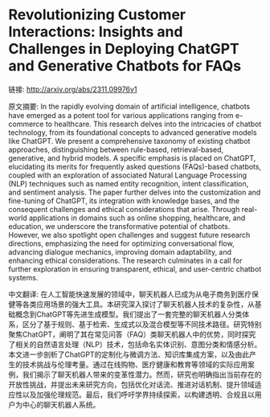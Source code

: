 # Revolutionizing Customer Interactions: Insights and Challenges in Deploying ChatGPT and Generative Chatbots for FAQs

链接: http://arxiv.org/abs/2311.09976v1

原文摘要:
In the rapidly evolving domain of artificial intelligence, chatbots have
emerged as a potent tool for various applications ranging from e-commerce to
healthcare. This research delves into the intricacies of chatbot technology,
from its foundational concepts to advanced generative models like ChatGPT. We
present a comprehensive taxonomy of existing chatbot approaches, distinguishing
between rule-based, retrieval-based, generative, and hybrid models. A specific
emphasis is placed on ChatGPT, elucidating its merits for frequently asked
questions (FAQs)-based chatbots, coupled with an exploration of associated
Natural Language Processing (NLP) techniques such as named entity recognition,
intent classification, and sentiment analysis. The paper further delves into
the customization and fine-tuning of ChatGPT, its integration with knowledge
bases, and the consequent challenges and ethical considerations that arise.
Through real-world applications in domains such as online shopping, healthcare,
and education, we underscore the transformative potential of chatbots. However,
we also spotlight open challenges and suggest future research directions,
emphasizing the need for optimizing conversational flow, advancing dialogue
mechanics, improving domain adaptability, and enhancing ethical considerations.
The research culminates in a call for further exploration in ensuring
transparent, ethical, and user-centric chatbot systems.

中文翻译:
在人工智能快速发展的领域中，聊天机器人已成为从电子商务到医疗保健等各类应用场景的强大工具。本研究深入探讨了聊天机器人技术的复杂性，从基础概念到ChatGPT等先进生成模型。我们提出了一套完整的聊天机器人分类体系，区分了基于规则、基于检索、生成式以及混合模型等不同技术路径。研究特别聚焦ChatGPT，阐明了其在常见问答（FAQ）类聊天机器人中的优势，同时探究了相关的自然语言处理（NLP）技术，包括命名实体识别、意图分类和情感分析。本文进一步剖析了ChatGPT的定制化与微调方法、知识库集成方案，以及由此产生的技术挑战与伦理考量。通过在线购物、医疗健康和教育等领域的实际应用案例，我们揭示了聊天机器人带来的变革性潜力。然而，研究也明确指出当前存在的开放性挑战，并提出未来研究方向，包括优化对话流、推进对话机制、提升领域适应性以及加强伦理规范。最后，我们呼吁学界持续探索，以构建透明、合规且以用户为中心的聊天机器人系统。


